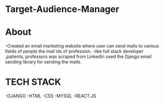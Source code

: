# **Target-Audience-Manager**
# **About**
-Created an email marketing website where user can send mails to various fields of people the mail ids of profession.
-like full stack developer ,patients, professors was scraped from LinkedIn used the Django email sending library for sending the mails.

# **TECH STACK** 
-DJANGO
-HTML
-CSS
-MYSQL
-REACT.JS
